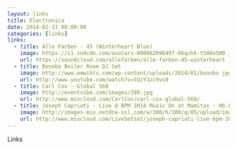 ```yaml
---
layout: links
title: Electronica
date: 2014-02-11 00:00:00
categories: [links]
links:
  - title: Alle Farben - 45 (Winterheart Blue)
    image: https://i1.sndcdn.com/avatars-000062698497-86qvhk-t500x500.jpg?435a760
    url: https://soundcloud.com/allefarben/alle-farben-45-winterheart
  - title: Bonobo Boiler Room DJ Set
    image: http://www.emwikts.com/wp-content/uploads/2014/01/bonobo.jpg
    url: http://www.youtube.com/watch?v=tUzY3zc9vs8
  - title: Carl Cox – Global 568
    image: http://eventvibe.com/images/390.jpg
    url: http://www.mixcloud.com/CarlCox/carl-cox-global-568/
  - title: Joseph Capriati - Live @ BPM 2014 Music On at Mamitas - 06.01.2014
    image: http://images-mix.netdna-ssl.com/w/300/h/300/q/85/upload/images/extaudio/58ead138-851b-48cf-badf-ae41b801a0a1.jpg
    url: http://www.mixcloud.com/LiveSetsat/joseph-capriati-live-bpm-2014-music-on-at-mamitas-06012014/
---
```


Links